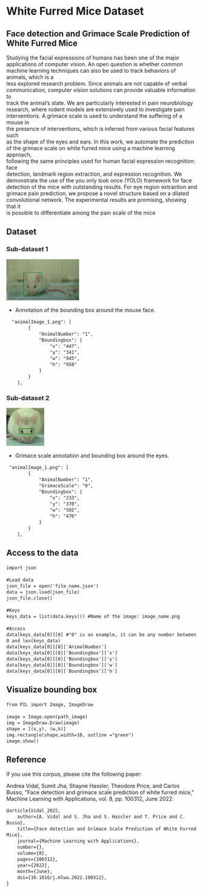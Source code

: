 # White Furred Mice Dataset

## Face	detection	and	Grimace	Scale	Prediction	of	White	Furred	Mice

Studying	the	facial	expressions	of	humans	has	been	one	of	the	major	
applications	of	computer	vision.	An	open	question	is	whether	common	machine	
learning	techniques	can	also	be	used	to	track	behaviors	of	animals,	which	is	a	
less	explored	research	problem.	Since	animals	are	not	capable	of	verbal	
communication,	computer	vision	solutions	can	provide	valuable	information	to	
track	the	animal’s	state.	We	are	particularly	interested	in	pain	neurobiology	
research,	where	rodent	models	are	extensively	used	to	investigate	pain	
interventions.	A	grimace	scale	is	used	to	understand	the	suffering	of	a	mouse	in	
the	presence	of	interventions,	which	is	inferred	from	various	facial	features	such	
as	the	shape	of	the	eyes	and	ears.	In	this	work,	we	automate	the	prediction	of	the	
grimace	scale	on	white	furred	mice	using	a	machine	learning	approach,	
following	the	same	principles	used	for	human	facial	expression	recognition:	face	
detection,	landmark	region	extraction,	and	expression	recognition.	We	
demonstrate	the	use	of	the	you	only look	once	(YOLO)	framework	for	face	
detection	of	the	mice	with	outstanding	results.	For	eye	region	extraction	and	
grimace	pain	prediction,	we	propose	a	novel	structure	based	on	a	dilated	
convolutional	network.	The	experimental	results	are	promising,	showing	that	it	
is	possible	to	differentiate	among	the	pain	scale	of	the	mice

## Dataset

### Sub-dataset 1
<img src="https://github.com/AndreaVidal/WhiteFurredMice_Dataset/blob/main/Images/FaceDetection_example.png?raw" width="192" height="108">

- Annotation of the bounding	box	around	the	mouse	 face. 
```
  "animalImage_1.png": [
        {
            "AnimalNumber": "1",
            "Boundingbox": {
                "x": "447",
                "y": "341",
                "w": "945",
                "h": "958"
            }
        }
    ],
```


### Sub-dataset 2
<img src="https://github.com/AndreaVidal/WhiteFurredMice_Dataset/blob/main/Images/EyeRegionDetection_example.png?raw" width="100" height="100">

- Grimace scale annotation and bounding	box	around	the eyes. 
```
 "animalImage_1.png": [
        {
            "AnimalNumber": "1",
            "GrimaceScale": "0",
            "Boundingbox": {
                "x": "233",
                "y": "370",
                "w": "502",
                "h": "476"
            }
        }
    ],
```

## Access to the data
```
import json

#Load data
json_file = open('file_name.json')
data = json.load(json_file)
json_file.close()

#Keys
keys_data = list(data.keys()) #Name of the image: image_name.png

#Access
data[keys_data[0]][0] #"0" is an example, it can be any number between 0 and len(keys_data)
data[keys_data[0]][0]['AnimalNumber']
data[keys_data[0]][0]['Boundingbox']['x']
data[keys_data[0]][0]['Boundingbox']['y']
data[keys_data[0]][0]['Boundingbox']['w']
data[keys_data[0]][0]['Boundingbox']['h']

```

## Visualize bounding box
```
from PIL import Image, ImageDraw

image = Image.open(path_image)
img = ImageDraw.Draw(image)
shape = [(x,y), (w,h)]
img.rectangle(shape,width=10, outline ="green")
image.show()

```
## Reference
If you use this corpus, please cite the following paper:

Andrea Vidal, Sumit Jha, Shayne Hassler, Theodore Price, and Carlos Busso, "Face detection and grimace scale prediction of white furred mice," Machine Learning with Applications, vol. 8, pp. 100312, June 2022.

``` 
@article{Vidal_2022,
 	author={A. Vidal and S. Jha and S. Hassler and T. Price and C. Busso},
	title={Face detection and Grimace Scale Prediction of White Furred Mice},
	journal={Machine Learning with Applications},
	number={},
	volume={8},
	pages={100312},
	year={2022},
	month={June},
	doi={10.1016/j.mlwa.2022.100312},
}
```
